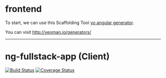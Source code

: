 
# frontend

To start, we can use this Scaffolding Tool [yo angular generator](https://github.com/yeoman/generator-angular).

You can visit http://yeoman.io/generators/

-------------------------------

# ng-fullstack-app (Client)
[![Build Status](https://secure.travis-ci.org/user.name/ng-fullstack-app.png?branch=master)](https://travis-ci.org/user.name/ng-fullstack-app)
[![Coverage Status](https://coveralls.io/repos/user.name/ng-fullstack-app/badge.svg?branch=master)](https://coveralls.io/r/user.name/ng-fullstack-app/?branch=master)
